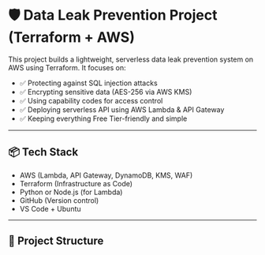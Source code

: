 # 🛡️ Data Leak Prevention Project (Terraform + AWS)

This project builds a lightweight, serverless data leak prevention system on AWS using Terraform. It focuses on:

- ✅ Protecting against SQL injection attacks
- ✅ Encrypting sensitive data (AES-256 via AWS KMS)
- ✅ Using capability codes for access control
- ✅ Deploying serverless API using AWS Lambda & API Gateway
- ✅ Keeping everything Free Tier-friendly and simple

---

## 📦 Tech Stack

- AWS (Lambda, API Gateway, DynamoDB, KMS, WAF)
- Terraform (Infrastructure as Code)
- Python or Node.js (for Lambda)
- GitHub (Version control)
- VS Code + Ubuntu

---

## 📁 Project Structure